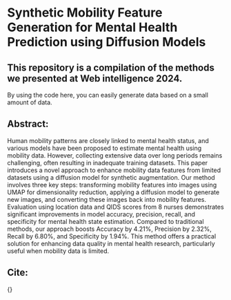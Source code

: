 # Synthetic Mobility Feature Generation for Mental Health Prediction using Diffusion Models

## This repository is a compilation of the methods we presented at Web intelligence 2024.
By using the code here, you can easily generate data based on a small amount of data.

## Abstract:
Human mobility patterns are closely linked to mental health status, and various models have been proposed to estimate mental health using mobility data. However, collecting extensive data over long periods remains challenging, often resulting in inadequate training datasets. This paper introduces a novel approach to enhance mobility data features from limited datasets using a diffusion model for synthetic augmentation. Our method involves three key steps: transforming mobility features into images using UMAP for dimensionality reduction, applying a diffusion model to generate new images, and converting these images back into mobility features. Evaluation using location data and QIDS scores from 8 nurses demonstrates significant improvements in model accuracy, precision, recall, and specificity for mental health state estimation. Compared to traditional methods, our approach boosts Accuracy by 4.21%, Precision by 2.32%, Recall by 6.80%, and Specificity by 1.94%. This method offers a practical solution for enhancing data quality in mental health research, particularly useful when mobility data is limited.

## Cite:
{}
